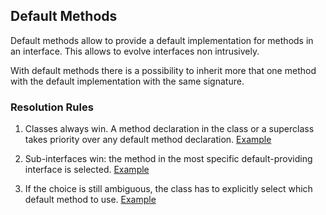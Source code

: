 
## Default Methods
Default methods allow to provide a default implementation for methods in an interface. This allows to evolve interfaces non intrusively.

With default methods there is a possibility to inherit more that one method with the default implementation with the same signature.

### Resolution Rules
1. Classes always win. A method declaration in the class or a superclass takes priority over any default method declaration.
[Example](src/test/java/com/lohika/java8workshop/defaultmethod/ClassResolutionTest.java)

2. Sub-interfaces win: the method in the most specific default-providing interface is selected.
[Example](src/test/java/com/lohika/java8workshop/defaultmethod/MoreConcreteInterfaceResolutionTest.java)

3. If the choice is still ambiguous, the class has to explicitly select which default method to use.
[Example](src/test/java/com/lohika/java8workshop/defaultmethod/ManualResolutionTest.java)